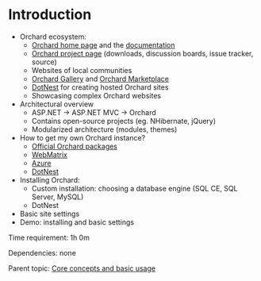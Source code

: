 # Introduction



- Orchard ecosystem:
	- [Orchard home page](http://orchardproject.net) and the [documentation](http://docs.orchardproject.net)
	- [Orchard project page](http://orchard.codeplex.com) (downloads, discussion boards, issue tracker, source)
	- Websites of local communities
	- [Orchard Gallery](http://gallery.orchardproject.net) and [Orchard Marketplace](http://orchardmarket.net)
	- [DotNest](https://dotnest.com/) for creating hosted Orchard sites
	- Showcasing complex Orchard websites
- Architectural overview
	- ASP.NET -> ASP.NET MVC -> Orchard
	- Contains open-source projects (eg. NHibernate, jQuery)
	- Modularized architecture (modules, themes)
- How to get my own Orchard instance?
	- [Official Orchard packages](http://orchard.codeplex.com/releases)
	- [WebMatrix](http://www.microsoft.com/web/webmatrix)
	- [Azure](http://azure.microsoft.com)
	- [DotNest](http://dotnest.com)
- Installing Orchard:
	- Custom installation: choosing a database engine (SQL CE, SQL Server, MySQL)
	- DotNest
- Basic site settings
- Demo: installing and basic settings

Time requirement: 1h 0m

Dependencies: none

Parent topic: [Core concepts and basic usage](./)